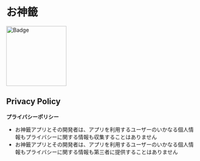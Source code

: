 # お神籤

<a href='https://www.microsoft.com/store/apps/9PK5LTT47M3S'><img width="160px" src='https://developer.microsoft.com/en-us/store/badges/images/English_get-it-from-MS.png' alt='Badge'/></a>

## Privacy Policy

**プライバシーポリシー**

- お神籤アプリとその開発者は、アプリを利用するユーザーのいかなる個人情報もプライバシーに関する情報も収集することはありません
- お神籤アプリとその開発者は、アプリを利用するユーザーのいかなる個人情報もプライバシーに関する情報も第三者に提供することはありません
